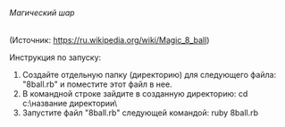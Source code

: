 ###### Магический шар
(Источник: https://ru.wikipedia.org/wiki/Magic_8_ball)

Инструкция по запуску:

1. Создайте отдельную папку (директорию) для следующего файла: "8ball.rb" и поместите этот файл в нее.
2. В командной строке зайдите в созданную директорию: cd c:\название директории\
3. Запустите файл "8ball.rb" следующей командой: ruby 8ball.rb
